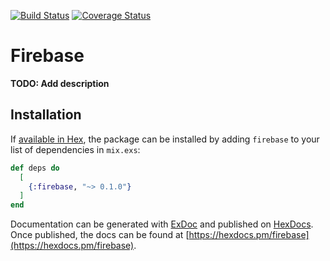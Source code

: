 [![Build Status](https://semaphoreci.com/api/v1/sasank92/firebase-elixir-3/branches/develop/badge.svg)](https://semaphoreci.com/sasank92/firebase-elixir-3)
[![Coverage Status](https://coveralls.io/repos/github/sasankyadavalli/firebase-elixir/badge.svg?branch=develop)](https://coveralls.io/github/sasankyadavalli/firebase-elixir)
# Firebase

**TODO: Add description**

## Installation

If [available in Hex](https://hex.pm/docs/publish), the package can be installed
by adding `firebase` to your list of dependencies in `mix.exs`:

```elixir
def deps do
  [
    {:firebase, "~> 0.1.0"}
  ]
end
```

Documentation can be generated with [ExDoc](https://github.com/elixir-lang/ex_doc)
and published on [HexDocs](https://hexdocs.pm). Once published, the docs can
be found at [https://hexdocs.pm/firebase](https://hexdocs.pm/firebase).


